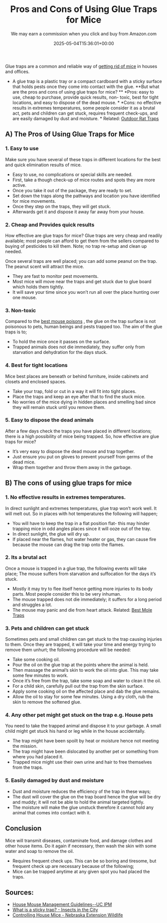 ﻿---
author: We may earn a commission when you click and buy from Amazon.com
layout: post
title: Pros and Cons of Using Glue Traps for Mice
date: '2025-05-04T15:36:01+00:00'
categories:
- Guide
- Rats
tags: []
slug: /pros-and-cons-of-using-glue-traps-for-mice/
lastmod: 2025-05-07T12:21:28+03:00
---

Glue traps are a common and reliable way of
[getting rid of mice](https://entomology.ca.uky.edu/ef617)
in houses and offices.
- A glue trap is a plastic tray or a compact cardboard with a sticky surface that holds pests once they come into contact with the glue.
**But what are the pros and cons of using glue traps for mice? **
*Pros: easy to use, cheap to purchase, provide quick results, non- toxic, best for tight locations, and easy to dispose of the dead mouse. *
*Cons: no effective results in extremes temperatures, some people consider it as a brutal act, pets and children can get stuck, requires frequent check-ups, and are easily damaged by dust and moisture. *
Related:
[Outdoor Rat Traps](https://pestpolicy.com/best-outdoor-rat-traps/)
## A) The Pros of Using Glue Traps for Mice
### 1. Easy to use
Make sure you have several of these traps in different locations for the best and quick elimination results of mice.
- Easy to use, no complications or special skills are needed.
- First, take a though check-up of mice routes and spots they are more active.
- Once you take it out of the package, they are ready to set.
- Set down the traps along the pathways and location you have identified for mice movements.
- Once they step on the traps, they will get stuck.
- Afterwards get it and dispose it away far away from your house.
### 2. Cheap and Provides quick results
How effective are glue traps for mice? Glue traps are very cheap and readily available; most people can afford to get them from the sellers compared to buying of pesticides to kill them. Note; no trap re-setup and clean up needed.

Once several traps are well placed; you can add some peanut on the trap. The peanut scent will attract the mice.
- They are fast to monitor pest movements.
- Most mice will move near the traps and get stuck due to glue board which holds them tightly.
- It will save your time since you won’t run all over the place hunting over one mouse.
### 3. Non-toxic
Compared to the
[best mouse poisons](https://pestpolicy.com/best-poison-for-mouse/)
, the glue on the trap surface is not poisonous to pets, human beings and pests trapped too.
The aim of the glue traps is to;
- To hold the mice once it passes on the surface.
- Trapped animals does not die immediately, they suffer only from starvation and dehydration for the days stuck.
### 4. Best for tight locations
Mice best places are beneath or behind furniture, inside cabinets and closets and enclosed spaces.
- Take your trap, fold or cut in a way it will fit into tight places.
- Place the traps and keep an eye after that to find the stuck mice.
- No worries of the mice dying in hidden places and smelling bad since they will remain stuck until you remove them.
### 5. Easy to dispose the dead animals
After a few days check the traps you have placed in different locations; there is a high possibility of mice being trapped. So, how effective are glue traps for mice?
- It’s very easy to dispose the dead mouse and trap together.
- Just ensure you put on gloves to prevent yourself from germs of the dead mice.
- Wrap them together and throw them away in the garbage.
## B) The cons of using glue traps for mice
### 1. No effective results in extremes temperatures.
In direct sunlight and extremes temperatures, glue trap won’t work well. It will melt out. So in places with hot temperatures the following will happen;
- You will have to keep the trap in a flat position flat- this may hinder trapping mice in odd angles places since it will ooze out of the tray.
- In direct sunlight, the glue will dry up.
- If placed near the flames, hot water heater or gas, they can cause fire because the mouse can drag the trap onto the flames.
### 2. Its a brutal act
Once a mouse is trapped in a glue trap, the following events will take place; The mouse suffers from starvation and suffocation for the days it’s stuck.
- Mostly it may try to flee itself hence getting more injuries to its body parts. Most people consider this to be very inhuman.
- The mouse trapped does not die immediately; it suffers for a long period and struggles a lot.
- The mouse may panic and die from heart attack.
Related:
[Best Mole Traps](https://pestpolicy.com/best-mole-traps/)
### 3. Pets and children can get stuck
Sometimes pets and small children can get stuck to the trap causing injuries to them. Once they are trapped, it will take your time and energy trying to remove them unhurt; the following procedure will be needed:
- Take some cooking oil.
- Pour the oil on the glue trap at the points where the animal is held.
- Then massage the animal’s skin to work the oil into glue. This may take some few minutes to work.
- Once it’s free from the trap, take some soap and water to clean it the oil.
- For a child skin, carefully pull out the trap from the skin surface.
- Apply some cooking oil on the affected place and dab the glue remains.
- Allow the oil to stay for some few minutes. Using a dry cloth, rub the skin to remove the softened glue.
### 4. Any other pet might get stuck on the trap e.g. House pets
You need to take the trapped animal and dispose it to your garbage. A small child might get stuck his hand or leg while in the house accidentally.
- The trap might have been spoilt by heat or moisture hence not meeting the mission.
- The trap might have been dislocated by another pet or something from where you had placed it.
- Trapped mice might use their own urine and hair to free themselves from the traps.
### 5. Easily damaged by dust and moisture
- Dust and moisture reduces the efficiency of the trap in these ways;
- The dust will cover the glue on the trap board hence the glue will be dry and muddy; it will not be able to hold the animal targeted tightly.
- The moisture will make the glue unstuck therefore it cannot hold any animal that comes into contact with it.
## Conclusion
Mice will transmit diseases, contaminate food, and damage clothes and other house items. Do it again if necessary, then wash the skin with some water and soap to remove the oil.
- Requires frequent check ups. This can be so boring and tiresome, but frequent check up are necessary because of the following;
- Mice can be trapped anytime at any given spot you had placed the traps.
## Sources:
- [House Mouse Management Guidelines--UC IPM](http://ipm.ucanr.edu/PMG/PESTNOTES/pn7483.html)
- [What is a sticky trap? - Insects in the City](https://citybugs.tamu.edu/factsheets/ipm/what-is-a-sticky-trap/)
- [Controlling House Mice - Nebraska Extension Wildlife](https://wildlife.unl.edu/pdfs/controlling-house-mice.pdf)